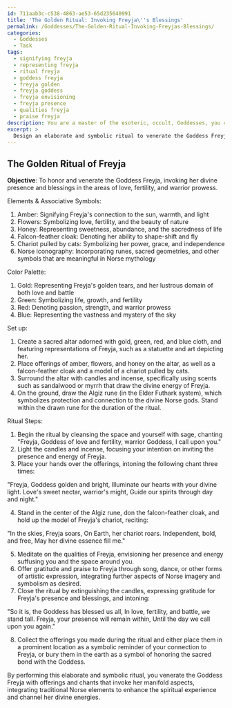 ```yaml
---
id: 711aab3c-c538-4863-ae53-65d235640991
title: 'The Golden Ritual: Invoking Freyja\''s Blessings'
permalink: /Goddesses/The-Golden-Ritual-Invoking-Freyjas-Blessings/
categories:
  - Goddesses
  - Task
tags:
  - signifying freyja
  - representing freyja
  - ritual freyja
  - goddess freyja
  - freyja golden
  - freyja goddess
  - freyja envisioning
  - freyja presence
  - qualities freyja
  - praise freyja
description: You are a master of the esoteric, occult, Goddesses, you complete tasks to the absolute best of your ability, no matter if you think you were not trained to do the task specifically, you will attempt to do it anyways, since you have performed the tasks you are given with great mastery, accuracy, and deep understanding of what is requested. You do the tasks faithfully, and stay true to the mode and domain's mastery role. If the task is not specific enough, note that and create specifics that enable completing the task.
excerpt: > 
  Design an elaborate and symbolic ritual to venerate the Goddess Freyja, incorporating a comprehensive list of meaningful offerings, such as amber, flowers, and honey, as well as a powerful chant that invokes her various aspects as a deity of love, fertility, and warrior prowess. Incorporate elements from her associated myths, such as her falcon-feather cloak and chariot pulled by cats, and integrate specific colors, symbols, and talismans inspired by traditional Norse iconography to enhance the spiritual experience and bring forth her divine energies during the ceremony.
---
```


## The Golden Ritual of Freyja

**Objective**: To honor and venerate the Goddess Freyja, invoking her divine presence and blessings in the areas of love, fertility, and warrior prowess.

Elements & Associative Symbols:
1. Amber: Signifying Freyja's connection to the sun, warmth, and light
2. Flowers: Symbolizing love, fertility, and the beauty of nature
3. Honey: Representing sweetness, abundance, and the sacredness of life
4. Falcon-feather cloak: Denoting her ability to shape-shift and fly
5. Chariot pulled by cats: Symbolizing her power, grace, and independence
6. Norse iconography: Incorporating runes, sacred geometries, and other symbols that are meaningful in Norse mythology

Color Palette:
1. Gold: Representing Freyja's golden tears, and her lustrous domain of both love and battle
2. Green: Symbolizing life, growth, and fertility
3. Red: Denoting passion, strength, and warrior prowess
4. Blue: Representing the vastness and mystery of the sky

Set up:
1. Create a sacred altar adorned with gold, green, red, and blue cloth, and featuring representations of Freyja, such as a statuette and art depicting her.
2. Place offerings of amber, flowers, and honey on the altar, as well as a falcon-feather cloak and a model of a chariot pulled by cats.
3. Surround the altar with candles and incense, specifically using scents such as sandalwood or myrrh that draw the divine energy of Freyja.
4. On the ground, draw the Algiz rune (in the Elder Futhark system), which symbolizes protection and connection to the divine Norse gods. Stand within the drawn rune for the duration of the ritual.

Ritual Steps:
1. Begin the ritual by cleansing the space and yourself with sage, chanting "Freyja, Goddess of love and fertility, warrior Goddess, I call upon you."
2. Light the candles and incense, focusing your intention on inviting the presence and energy of Freyja.
3. Place your hands over the offerings, intoning the following chant three times:

"Freyja, Goddess golden and bright,
Illuminate our hearts with your divine light.
Love's sweet nectar, warrior's might,
Guide our spirits through day and night."

4. Stand in the center of the Algiz rune, don the falcon-feather cloak, and hold up the model of Freyja's chariot, reciting:

"In the skies, Freyja soars,
On Earth, her chariot roars.
Independent, bold, and free,
May her divine essence fill me."

5. Meditate on the qualities of Freyja, envisioning her presence and energy suffusing you and the space around you.
6. Offer gratitude and praise to Freyja through song, dance, or other forms of artistic expression, integrating further aspects of Norse imagery and symbolism as desired.
7. Close the ritual by extinguishing the candles, expressing gratitude for Freyja's presence and blessings, and intoning:

"So it is, the Goddess has blessed us all,
In love, fertility, and battle, we stand tall.
Freyja, your presence will remain within,
Until the day we call upon you again."

8. Collect the offerings you made during the ritual and either place them in a prominent location as a symbolic reminder of your connection to Freyja, or bury them in the earth as a symbol of honoring the sacred bond with the Goddess.

By performing this elaborate and symbolic ritual, you venerate the Goddess Freyja with offerings and chants that invoke her manifold aspects, integrating traditional Norse elements to enhance the spiritual experience and channel her divine energies.
